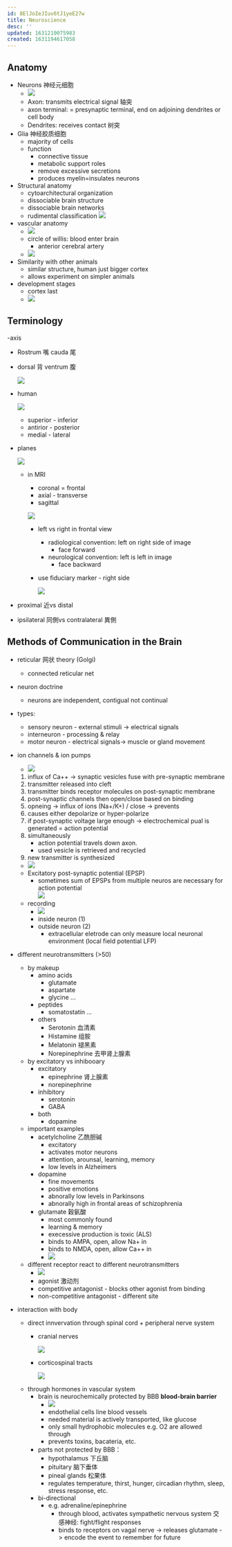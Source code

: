 ```yaml
---
id: 8ElJoIeJIuv6tJ1yeE27w
title: Neuroscience
desc: ''
updated: 1631210075983
created: 1631194617058
---
```


## Anatomy
- Neurons 神经元细胞
  - ![](/assets/images/2021-09-09-09-38-10.png)
  - Axon: transmits electrical signal 轴突
  - axon terminal: = presynaptic terminal, end on adjoining dendrites or cell body
  - Dendrites: receives contact 树突
- Glia  神经胶质细胞
  - majority of cells 
  - function
    - connective tissue
    - metabolic support roles
    - remove excessive secretions
    - produces myelin=insulates neurons
- Structural anatomy
  - cytoarchitectural organization
  - dissociable brain structure 
  - dissociable brain networks
  - rudimental classification
    ![](/assets/images/2021-09-09-09-53-59.png)
- vascular anatomy
  - ![](/assets/images/2021-09-09-10-07-58.png)
  - circle of willis: blood enter brain
    - anterior cerebral artery
  - ![](/assets/images/2021-09-09-10-13-09.png)
- Similarity with other animals
  - similar structure, human just bigger cortex
  - allows experiment on simpler animals
- development stages
  - cortex last 
  - ![](/assets/images/2021-09-09-11-40-53.png)

## Terminology
-axis
  - Rostrum 嘴 cauda 尾
  - dorsal 背 ventrum 腹
    
    ![](/assets/images/2021-09-09-11-44-44.png)
- human

  ![](/assets/images/2021-09-09-11-46-49.png)
  - superior - inferior
  - antirior - posterior
  - medial - lateral 
- planes

  ![](/assets/images/2021-09-09-11-47-54.png)
  - in MRI
    - coronal = frontal
    - axial - transverse
    - sagittal
    
    ![](/assets/images/2021-09-09-11-48-41.png)
    - left vs right in frontal view 
      - radiological convention: left on right side of image
        - face forward
      - neurological convention: left is left in image
        - face backward
    - use fiduciary marker - right side

      ![](/assets/images/2021-09-09-11-53-58.png)

- proximal 近vs distal
- ipsilateral 同側vs contralateral 異側

## Methods of Communication in the Brain

- reticular 网状 theory (Golgi)
  - connected reticular net 
- neuron doctrine
  - neurons are independent, contigual not continual 
- types:
  - sensory neuron - external stimuli -> electrical signals
  - interneuron - processing & relay
  - motor neuron - electrical signals-> muscle or gland movement
- ion channels & ion pumps 
  - ![](/assets/images/2021-09-09-12-54-33.png)
  1. influx of Ca++ -> synaptic vesicles fuse with pre-synaptic membrane
  1. transmitter released into cleft
  1. transmitter binds receptor molecules on post-synaptic membrane
  1. post-synaptic channels then open/close based on binding
  1. opneing -> influx of ions (Na+/K+) / close -> prevents
  1. causes either depolarize or hyper-polarize 
  1. if post-synaptic voltage large enough -> electrochemical pual is generated = action potential
  1. simultaneously
      - action potential travels down axon. 
      - used vesicle is retrieved and recycled
  1. new transmitter is synthesized 

  - ![](/assets/images/2021-09-09-12-55-57.png)
  - Excitatory post-synaptic potential (EPSP)
    - sometimes sum of EPSPs from multiple neuros are necessary for action potential  
      ![](/assets/images/2021-09-09-13-02-43.png)
  - recording 
    - ![](/assets/images/2021-09-09-13-04-08.png)
    - inside neuron (1)
    - outside neuron (2)
      - extracellular eletrode can only measure local neuronal environment (local field potential LFP)
- different neurotransmitters (>50)
  - by makeup
    - amino acids
      - glutamate
      - aspartate
      - glycine
      ...
    - peptides
      - somatostatin
      ...
    - others 
      - Serotonin 血清素
      - Histamine 组胺
      - Melatonin 褪黑素
      - Norepinephrine 去甲肾上腺素
  - by excitatory vs inhibooary
    - excitatory 
      - epinephrine 肾上腺素
      - norepinephrine
    - inhibitory
      - serotonin
      - GABA
    - both
      - dopamine
  - important examples
    - acetylcholine 乙酰胆碱
      - excitatory 
      - activates motor neurons
      - attention, arounsal, learning, memory
      - low levels in Alzheimers
    - dopamine
      - fine movements
      - positive emotions
      - abnorally low levels in Parkinsons
      - abnorally high in frontal areas of schizophrenia
    - glutamate 穀氨酸
      - most commonly found
      - learning & memory
      - execessive production is toxic (ALS)
      - binds to AMPA, open, allow Na+ in
      - binds to NMDA, open, allow Ca++ in
      - ![](/assets/images/2021-09-09-13-33-16.png)
  - different receptor react to different neurotransmitters 
    - ![](/assets/images/2021-09-09-13-34-11.png)
    - agonist 激动剂
    - competitive antagonist - blocks other agonist from binding
    - non-competitive antagonist - different site 
- interaction with body
  - direct innvervation through spinal cord + peripheral nerve system 
    - cranial nerves
      
      ![](/assets/images/2021-09-09-13-41-15.png)
    - corticospinal tracts
      
      ![](/assets/images/2021-09-09-13-41-42.png)
  - through hormones in vascular system
    - brain is neurochemically protected by BBB **blood-brain barrier**
      - ![](/assets/images/2021-09-09-13-46-06.png)
      - endothelial cells line blood vessels
      - needed material is actively transported, like glucose
      - only small hydrophobic molecules e.g. O2 are allowed through
      - prevents toxins, bacateria, etc. 
    - parts not protected by BBB：
      - hypothalamus 下丘脑
      - pituitary 脑下垂体
      - pineal glands 松果体
      - regulates temperature, thirst, hunger, circadian rhythm, sleep, stress response, etc. 
    - bi-directional 
      - e.g. adrenaline/epinephrine
        - through blood, activates sympathetic nervous system 交感神经: fight/flight responses
        - binds to receptors on vagal nerve -> releases glutamate -> encode the event to remember for future

        
